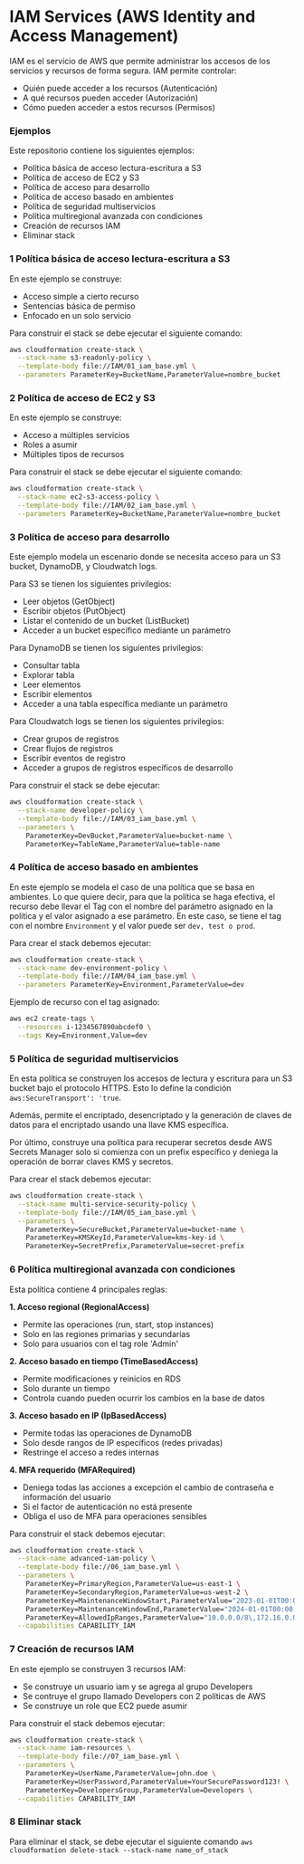 # IAM Services (AWS Identity and Access Management)

IAM es el servicio de AWS que permite administrar los accesos de los servicios y recursos de forma segura. IAM permite controlar:

- Quién puede acceder a los recursos (Autenticación)
- A qué recursos pueden acceder (Autorización)
- Cómo pueden acceder a estos recursos (Permisos)

### Ejemplos

Este repositorio contiene los siguientes ejemplos:

- Política básica de acceso lectura-escritura a S3
- Política de acceso de EC2 y S3
- Política de acceso para desarrollo
- Política de acceso basado en ambientes
- Política de seguridad multiservicios
- Política multiregional avanzada con condiciones
- Creación de recursos IAM
- Eliminar stack

### 1 Política básica de acceso lectura-escritura a S3

En este ejemplo se construye:

- Acceso simple a cierto recurso
- Sentencias básica de permiso
- Enfocado en un solo servicio

Para construir el stack se debe ejecutar el siguiente comando:

```bash
aws cloudformation create-stack \
  --stack-name s3-readonly-policy \
  --template-body file://IAM/01_iam_base.yml \
  --parameters ParameterKey=BucketName,ParameterValue=nombre_bucket
```

### 2 Política de acceso de EC2 y S3

En este ejemplo se construye:

- Acceso a múltiples servicios
- Roles a asumir
- Múltiples tipos de recursos

Para construir el stack se debe ejecutar el siguiente comando:

```bash
aws cloudformation create-stack \
  --stack-name ec2-s3-access-policy \
  --template-body file://IAM/02_iam_base.yml \
  --parameters ParameterKey=BucketName,ParameterValue=nombre_bucket
```

### 3 Política de acceso para desarrollo

Este ejemplo modela un escenario donde se necesita acceso para un S3 bucket, DynamoDB, y Cloudwatch logs.

Para S3 se tienen los siguientes privilegios:

- Leer objetos (GetObject)
- Escribir objetos (PutObject)
- Listar el contenido de un bucket (ListBucket)
- Acceder a un bucket específico mediante un parámetro

Para DynamoDB se tienen los siguientes privilegios:

- Consultar tabla
- Explorar tabla
- Leer elementos
- Escribir elementos
- Acceder a una tabla específica mediante un parámetro

Para Cloudwatch logs se tienen los siguientes privilegios:

- Crear grupos de registros
- Crear flujos de registros
- Escribir eventos de registro
- Acceder a grupos de registros específicos de desarrollo

Para construir el stack se debe ejecutar:

```bash
aws cloudformation create-stack \
  --stack-name developer-policy \
  --template-body file://IAM/03_iam_base.yml \
  --parameters \
    ParameterKey=DevBucket,ParameterValue=bucket-name \
    ParameterKey=TableName,ParameterValue=table-name
```

### 4 Política de acceso basado en ambientes

En este ejemplo se modela el caso de una política que se basa en ambientes. Lo que quiere decir, para que la política se haga efectiva, el recurso debe llevar el Tag con el nombre del parámetro asignado en la política y el valor asignado a ese parámetro. En este caso, se tiene el tag con el nombre `Environment` y el valor puede ser `dev, test o prod`.

Para crear el stack debemos ejecutar:

```bash
aws cloudformation create-stack \
  --stack-name dev-environment-policy \
  --template-body file://IAM/04_iam_base.yml \
  --parameters ParameterKey=Environment,ParameterValue=dev
```

Ejemplo de recurso con el tag asignado:

```bash
aws ec2 create-tags \
  --resources i-1234567890abcdef0 \
  --tags Key=Environment,Value=dev
```

### 5 Política de seguridad multiservicios

En esta política se construyen los accesos de lectura y escritura para un S3 bucket bajo el protocolo HTTPS. Esto lo define la condición `aws:SecureTransport': 'true`. 

Además, permite el encriptado, desencriptado y la generación de claves de datos para el encriptado usando una llave KMS específica.

Por último, construye una política para recuperar secretos desde AWS Secrets Manager solo si comienza con un prefix específico y deniega la operación de borrar claves KMS y secretos.

Para crear el stack debemos ejecutar:

```bash
aws cloudformation create-stack \
  --stack-name multi-service-security-policy \
  --template-body file://IAM/05_iam_base.yml \
  --parameters \
    ParameterKey=SecureBucket,ParameterValue=bucket-name \
    ParameterKey=KMSKeyId,ParameterValue=kms-key-id \
    ParameterKey=SecretPrefix,ParameterValue=secret-prefix
```

### 6 Política multiregional avanzada con condiciones

Esta política contiene 4 principales reglas:

**1. Acceso regional (RegionalAccess)**

- Permite las operaciones (run, start, stop instances)
- Solo en las regiones primarias y secundarias
- Solo para usuarios con el tag role 'Admin'

**2. Acceso basado en tiempo (TimeBasedAccess)**

- Permite modificaciones y reinicios en RDS
- Solo durante un tiempo
- Controla cuando pueden ocurrir los cambios en la base de datos

**3. Acceso basado en IP (IpBasedAccess)**
- Permite todas las operaciones de DynamoDB
- Solo desde rangos de IP específicos (redes privadas)
- Restringe el acceso a redes internas

**4. MFA requerido (MFARequired)**
- Deniega todas las acciones a excepción el cambio de contraseña e información del usuario
- Si el factor de autenticación no está presente
- Obliga el uso de MFA para operaciones sensibles

Para construir el stack debemos ejecutar:

```bash
aws cloudformation create-stack \
  --stack-name advanced-iam-policy \
  --template-body file://06_iam_base.yml \
  --parameters \
    ParameterKey=PrimaryRegion,ParameterValue=us-east-1 \
    ParameterKey=SecondaryRegion,ParameterValue=us-west-2 \
    ParameterKey=MaintenanceWindowStart,ParameterValue="2023-01-01T00:00:00Z" \
    ParameterKey=MaintenanceWindowEnd,ParameterValue="2024-01-01T00:00:00Z" \
    ParameterKey=AllowedIpRanges,ParameterValue="10.0.0.0/8\,172.16.0.0/12" \
  --capabilities CAPABILITY_IAM
```

### 7 Creación de recursos IAM

En este ejemplo se construyen 3 recursos IAM:

- Se construye un usuario iam y se agrega al grupo Developers
- Se contruye el grupo llamado Developers con 2 políticas de AWS
- Se construye un role que EC2 puede asumir

Para construir el stack debemos ejecutar:

```bash
aws cloudformation create-stack \
  --stack-name iam-resources \
  --template-body file://07_iam_base.yml \
  --parameters \
    ParameterKey=UserName,ParameterValue=john.doe \
    ParameterKey=UserPassword,ParameterValue=YourSecurePassword123! \
    ParameterKey=DevelopersGroup,ParameterValue=Developers \
  --capabilities CAPABILITY_IAM
```

### 8 Eliminar stack

Para eliminar el stack, se debe ejecutar el siguiente comando `aws cloudformation delete-stack --stack-name name_of_stack`